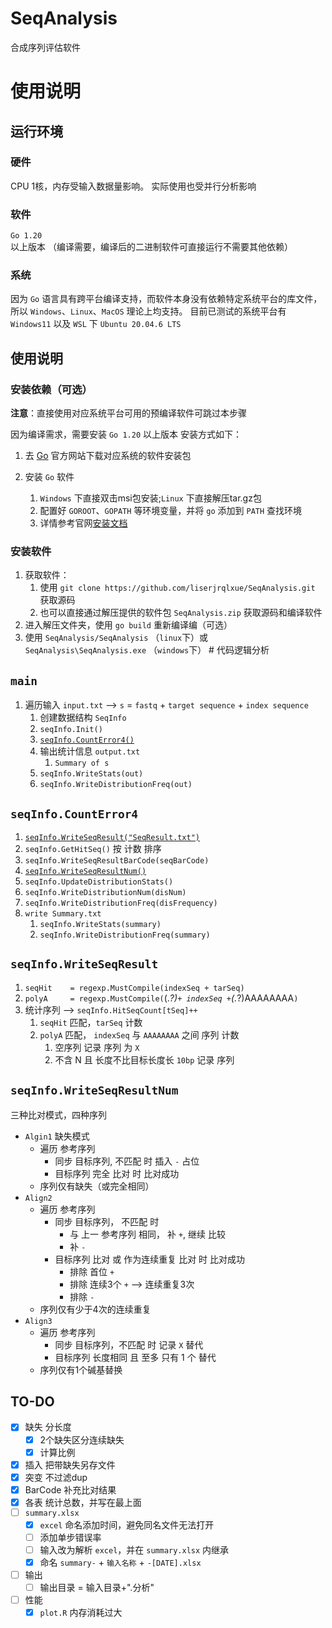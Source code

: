 # SeqAnalysis

合成序列评估软件

# 使用说明

## 运行环境

### 硬件

CPU 1核，内存受输入数据量影响。
实际使用也受并行分析影响

### 软件

`Go 1.20` 以上版本 （编译需要，编译后的二进制软件可直接运行不需要其他依赖）

### 系统

因为 `Go` 语言具有跨平台编译支持，而软件本身没有依赖特定系统平台的库文件，所以 `Windows`、`Linux`、`MacOS` 理论上均支持。
目前已测试的系统平台有 `Windows11` 以及 `WSL` 下 `Ubuntu 20.04.6 LTS`

## 使用说明

### 安装依赖（可选）

**注意**：直接使用对应系统平台可用的预编译软件可跳过本步骤

因为编译需求，需要安装 `Go 1.20` 以上版本 安装方式如下：

1. 去 [Go](https://go.dev/) 官方网站下载对应系统的软件安装包

2. 安装 `Go` 软件

    1. `Windows` 下直接双击msi包安装;`Linux` 下直接解压tar.gz包
    2. 配置好 `GOROOT`、`GOPATH` 等环境变量，并将 `go` 添加到 `PATH` 查找环境
    3. 详情参考官网[安装文档](https://go.dev/doc/install)

### 安装软件

1. 获取软件：
    1. 使用 `git clone https://github.com/liserjrqlxue/SeqAnalysis.git` 获取源码
    2. 也可以直接通过解压提供的软件包 `SeqAnalysis.zip` 获取源码和编译软件
2. 进入解压文件夹，使用 `go build` 重新编译编（可选）
3. 使用 `SeqAnalysis/SeqAnalysis` （`linux`下）或 `SeqAnalysis\SeqAnalysis.exe` （`windows`下）  # 代码逻辑分析

## `main`

1. 遍历输入 `input.txt` --> `s` = `fastq` + `target sequence` + `index sequence`
    1. 创建数据结构 `SeqInfo`
    2. `seqInfo.Init()`
    3. [`seqInfo.CountError4()`](#seqinfocounterror4)
    4. 输出统计信息 `output.txt`
        1. `Summary of s`
      2. `seqInfo.WriteStats(out)`
      3. `seqInfo.WriteDistributionFreq(out)`

## `seqInfo.CountError4`

1. [`seqInfo.WriteSeqResult("SeqResult.txt")`](#seqinfowriteseqresult)
2. `seqInfo.GetHitSeq()` 按 计数 排序
3. `seqInfo.WriteSeqResultBarCode(seqBarCode)`
4. [`seqInfo.WriteSeqResultNum()`](#seqinfowriteseqresultnum)
5. `seqInfo.UpdateDistributionStats()`
6. `seqInfo.WriteDistributionNum(disNum)`
7. `seqInfo.WriteDistributionFreq(disFrequency)`
8. `write Summary.txt`
   1. `seqInfo.WriteStats(summary)`
   2. `seqInfo.WriteDistributionFreq(summary)`

## `seqInfo.WriteSeqResult`

1. `seqHit    = regexp.MustCompile(indexSeq + tarSeq)`
2. `polyA     = regexp.MustCompile(`(.*?)` + indexSeq + `(.*?)AAAAAAAA`)`
3. 统计序列 --> `seqInfo.HitSeqCount[tSeq]++`
   1. `seqHit` 匹配，`tarSeq` 计数
   2. `polyA` 匹配， `indexSeq` 与 `AAAAAAAA` 之间 序列 计数
      1. 空序列 记录 序列 为 `X`
      2. 不含 N 且 长度不比目标长度长 `10bp` 记录 序列

## `seqInfo.WriteSeqResultNum`

三种比对模式，四种序列

- `Algin1` 缺失模式
  - 遍历 参考序列
    - 同步 目标序列, 不匹配 时 插入 `-` 占位
    - 目标序列 完全 比对 时 比对成功
  - 序列仅有缺失（或完全相同）
- `Align2`
  - 遍历 参考序列
    - 同步 目标序列， 不匹配 时
      - 与 上一 参考序列 相同， 补 `+`, 继续 比较
      - 补 `-`
    - 目标序列 比对 或 作为连续重复 比对 时 比对成功
      - 排除 首位 `+`
      - 排除 连续3个 `+` --> 连续重复3次
      - 排除 `-`
  - 序列仅有少于4次的连续重复
- `Align3`
  - 遍历 参考序列
    - 同步 目标序列，不匹配 时 记录 `X` 替代
    - 目标序列 长度相同 且 至多 只有 1 个 替代
  - 序列仅有1个碱基替换

## TO-DO

- [x] 缺失 分长度
  - [x] 2个缺失区分连续缺失
  - [x] 计算比例
- [x] 插入 把带缺失另存文件
- [x] 突变 不过滤dup
- [x] BarCode 补充比对结果
- [x] 各表 统计总数，并写在最上面
- [ ] `summary.xlsx`
  - [x] `excel` 命名添加时间，避免同名文件无法打开
  - [ ] 添加单步错误率
  - [ ] 输入改为解析 `excel`，并在 `summary.xlsx` 内继承
  - [x] 命名 `summary-` + `输入名称` + `-[DATE].xlsx`
- [ ] 输出
  - [ ] 输出目录 = 输入目录+".分析"
- [ ] 性能
  - [x] `plot.R` 内存消耗过大
